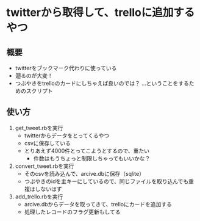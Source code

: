 # twitterから取得して、trelloに追加するやつ
## 概要
- twitterをブックマーク代わりに使っている
- 遡るのが大変！
- つぶやきをtrelloのカードにしちゃえば良いのでは？
…ということをするためのスクリプト

## 使い方
1. get_tweet.rbを実行
    - twitterからデータをとってくるやつ
    - csvに保存している
    - とりあえず4000件とってこようとするので、重たい
        - 件数はもうちょっと制限しちゃってもいいかな？
2. convert_tweet.rbを実行
    - そのcsvを読み込んで、arcive.dbに保存（sqlite）
    - つぶやきのidを主キーにしているので、同じファイルを取り込んでも重複はしないはず
3. add_trello.rbを実行
    - arcive.dbからデータを取ってきて、trelloにカードを追加する
    - 処理したレコードのフラグ更新もしてる


